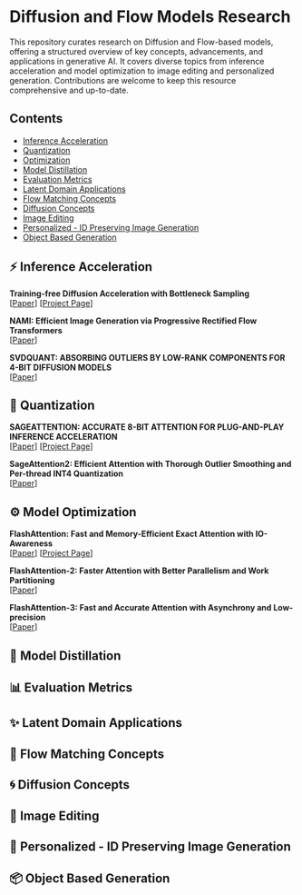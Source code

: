 # Diffusion and Flow Models Research

This repository curates research on Diffusion and Flow-based models, offering a structured overview of key concepts, advancements, and applications in generative AI. It covers diverse topics from inference acceleration and model optimization to image editing and personalized generation. Contributions are welcome to keep this resource comprehensive and up-to-date.

## Contents

- [Inference Acceleration](#inference-acceleration)
- [Quantization](#quantization)
- [Optimization](#optimization)
- [Model Distillation](#model-distillation)
- [Evaluation Metrics](#evaluation-metrics)
- [Latent Domain Applications](#latent-domain-applications)
- [Flow Matching Concepts](#flow-matching-concepts)
- [Diffusion Concepts](#diffusion-concepts)
- [Image Editing](#image-editing)
- [Personalized - ID Preserving Image Generation](#personalized---id-preserving-image-generation)
- [Object Based Generation](#object-based-generation)

## ⚡️ Inference Acceleration

**Training-free Diffusion Acceleration with Bottleneck Sampling** \
[[Paper](https://arxiv.org/pdf/2503.18940)]
[[Project Page](https://tyfeld.github.io/BottleneckSampling.github.io/)]

**NAMI: Efficient Image Generation via Progressive Rectified Flow Transformers** \
[[Paper](https://arxiv.org/pdf/2503.09242)]


**SVDQUANT: ABSORBING OUTLIERS BY LOW-RANK COMPONENTS FOR 4-BIT DIFFUSION MODELS** \
[[Paper](https://arxiv.org/pdf/2411.05007)]



## 🤏 Quantization

**SAGEATTENTION: ACCURATE 8-BIT ATTENTION FOR PLUG-AND-PLAY INFERENCE ACCELERATION** \
[[Paper](https://arxiv.org/pdf/2410.02367)]
[[Project Page](https://github.com/thu-ml/SageAttention)]

**SageAttention2: Efficient Attention with Thorough Outlier Smoothing and Per-thread INT4 Quantization** \
[[Paper](https://arxiv.org/pdf/2411.10958)]


## ⚙️ Model Optimization

**FlashAttention: Fast and Memory-Efficient Exact Attention with IO-Awareness** \
[[Paper](https://arxiv.org/pdf/2205.14135)]
[[Project Page](https://github.com/Dao-AILab/flash-attention.git)]

**FlashAttention-2: Faster Attention with Better Parallelism and Work Partitioning** \
[[Paper](https://tridao.me/publications/flash2/flash2.pdf)]

**FlashAttention-3: Fast and Accurate Attention with Asynchrony and Low-precision** \
[[Paper](https://tridao.me/publications/flash3/flash3.pdf)]



## 🧪 Model Distillation


## 📊 Evaluation Metrics


## ✨ Latent Domain Applications


## 🌊 Flow Matching Concepts


## 🌀 Diffusion Concepts


## 🎨 Image Editing


## 👤 Personalized - ID Preserving Image Generation


## 📦 Object Based Generation
